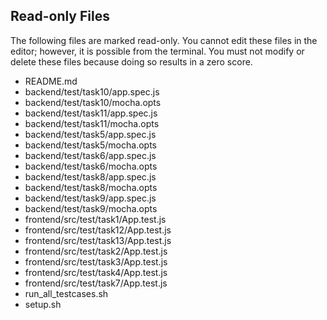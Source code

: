 ## Read-only Files
The following files are marked read-only. You cannot edit these files
in the editor; however, it is possible from the terminal. You must not
modify or delete these files because doing so results in a zero score.

* README.md
* backend/test/task10/app.spec.js
* backend/test/task10/mocha.opts
* backend/test/task11/app.spec.js
* backend/test/task11/mocha.opts
* backend/test/task5/app.spec.js
* backend/test/task5/mocha.opts
* backend/test/task6/app.spec.js
* backend/test/task6/mocha.opts
* backend/test/task8/app.spec.js
* backend/test/task8/mocha.opts
* backend/test/task9/app.spec.js
* backend/test/task9/mocha.opts
* frontend/src/test/task1/App.test.js
* frontend/src/test/task12/App.test.js
* frontend/src/test/task13/App.test.js
* frontend/src/test/task2/App.test.js
* frontend/src/test/task3/App.test.js
* frontend/src/test/task4/App.test.js
* frontend/src/test/task7/App.test.js
* run_all_testcases.sh
* setup.sh